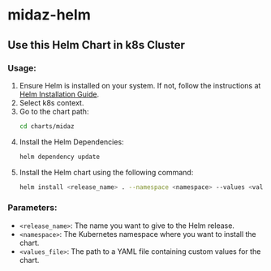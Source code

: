 # midaz-helm

## Use this Helm Chart in k8s Cluster

### Usage:
1. Ensure Helm is installed on your system. If not, follow the instructions at [Helm Installation Guide](https://helm.sh/docs/intro/install/).
2. Select k8s context.
3. Go to the chart path:
    ```sh
    cd charts/midaz
    ```
4. Install the Helm Dependencies:
    ```sh
    helm dependency update
    ```
5. Install the Helm chart using the following command:
    ```sh
    helm install <release_name> . --namespace <namespace> --values <values_file>
    ```

### Parameters:
- `<release_name>`: The name you want to give to the Helm release.
- `<namespace>`: The Kubernetes namespace where you want to install the chart.
- `<values_file>`: The path to a YAML file containing custom values for the chart.